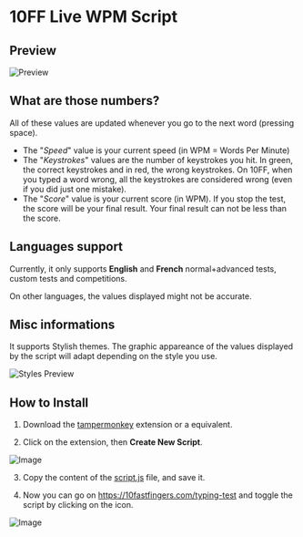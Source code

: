 # 10FF Live WPM Script

## Preview

![Preview](https://github.com/wRadion/10ff_LiveWPMScript/blob/master/README/preview.png)

## What are those numbers?

All of these values are updated whenever you go to the next word (pressing space).

- The "_Speed_" value is your current speed (in WPM = Words Per Minute)
- The "_Keystrokes_" values are the number of keystrokes you hit. In green, the correct keystrokes and in red, the wrong keystrokes. On 10FF, when you typed a word wrong, all the keystrokes are considered wrong (even if you did just one mistake).
- The "_Score_" value is your current score (in WPM). If you stop the test, the score will be your final result. Your final result can not be less than the score.

## Languages support

Currently, it only supports **English** and **French** normal+advanced tests, custom tests and competitions.

On other languages, the values displayed might not be accurate.

## Misc informations

It supports Stylish themes. The graphic appareance of the values displayed by the script will adapt depending on the style you use.

![Styles Preview](https://github.com/wRadion/10ff_LiveWPMScript/blob/master/README/preview_styles.png)


## How to Install

1. Download the [tampermonkey](https://chrome.google.com/webstore/detail/tampermonkey/dhdgffkkebhmkfjojejmpbldmpobfkfo?hl=en) extension or a equivalent.

2. Click on the extension, then **Create New Script**.

![Image](https://github.com/wRadion/10ff_LiveWPMScript/blob/master/README/1.png)

3. Copy the content of the [script.js](https://github.com/wRadion/10ff_LiveWPMScript/blob/master/script.js) file, and save it.

4. Now you can go on https://10fastfingers.com/typing-test and toggle the script by clicking on the icon.

![Image](https://github.com/wRadion/10ff_LiveWPMScript/blob/master/README/2.png)
